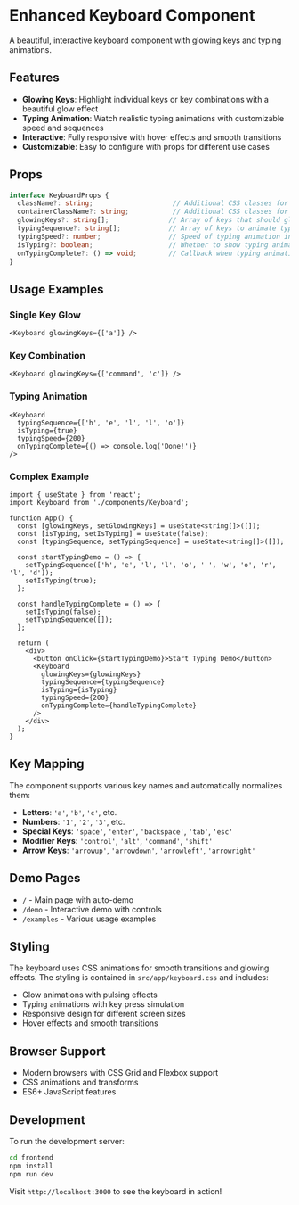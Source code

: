 # Enhanced Keyboard Component

A beautiful, interactive keyboard component with glowing keys and typing animations.

## Features

- **Glowing Keys**: Highlight individual keys or key combinations with a beautiful glow effect
- **Typing Animation**: Watch realistic typing animations with customizable speed and sequences
- **Interactive**: Fully responsive with hover effects and smooth transitions
- **Customizable**: Easy to configure with props for different use cases

## Props

```typescript
interface KeyboardProps {
  className?: string;                    // Additional CSS classes for the keyboard container
  containerClassName?: string;           // Additional CSS classes for the outer container
  glowingKeys?: string[];               // Array of keys that should glow
  typingSequence?: string[];            // Array of keys to animate typing
  typingSpeed?: number;                 // Speed of typing animation in ms (default: 200)
  isTyping?: boolean;                   // Whether to show typing animation
  onTypingComplete?: () => void;        // Callback when typing animation completes
}
```

## Usage Examples

### Single Key Glow
```tsx
<Keyboard glowingKeys={['a']} />
```

### Key Combination
```tsx
<Keyboard glowingKeys={['command', 'c']} />
```

### Typing Animation
```tsx
<Keyboard 
  typingSequence={['h', 'e', 'l', 'l', 'o']}
  isTyping={true}
  typingSpeed={200}
  onTypingComplete={() => console.log('Done!')}
/>
```

### Complex Example
```tsx
import { useState } from 'react';
import Keyboard from './components/Keyboard';

function App() {
  const [glowingKeys, setGlowingKeys] = useState<string[]>([]);
  const [isTyping, setIsTyping] = useState(false);
  const [typingSequence, setTypingSequence] = useState<string[]>([]);

  const startTypingDemo = () => {
    setTypingSequence(['h', 'e', 'l', 'l', 'o', ' ', 'w', 'o', 'r', 'l', 'd']);
    setIsTyping(true);
  };

  const handleTypingComplete = () => {
    setIsTyping(false);
    setTypingSequence([]);
  };

  return (
    <div>
      <button onClick={startTypingDemo}>Start Typing Demo</button>
      <Keyboard
        glowingKeys={glowingKeys}
        typingSequence={typingSequence}
        isTyping={isTyping}
        typingSpeed={200}
        onTypingComplete={handleTypingComplete}
      />
    </div>
  );
}
```

## Key Mapping

The component supports various key names and automatically normalizes them:

- **Letters**: `'a'`, `'b'`, `'c'`, etc.
- **Numbers**: `'1'`, `'2'`, `'3'`, etc.
- **Special Keys**: `'space'`, `'enter'`, `'backspace'`, `'tab'`, `'esc'`
- **Modifier Keys**: `'control'`, `'alt'`, `'command'`, `'shift'`
- **Arrow Keys**: `'arrowup'`, `'arrowdown'`, `'arrowleft'`, `'arrowright'`

## Demo Pages

- `/` - Main page with auto-demo
- `/demo` - Interactive demo with controls
- `/examples` - Various usage examples

## Styling

The keyboard uses CSS animations for smooth transitions and glowing effects. The styling is contained in `src/app/keyboard.css` and includes:

- Glow animations with pulsing effects
- Typing animations with key press simulation
- Responsive design for different screen sizes
- Hover effects and smooth transitions

## Browser Support

- Modern browsers with CSS Grid and Flexbox support
- CSS animations and transforms
- ES6+ JavaScript features

## Development

To run the development server:

```bash
cd frontend
npm install
npm run dev
```

Visit `http://localhost:3000` to see the keyboard in action!
